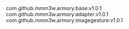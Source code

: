




com.github.mmm3w.armory:base:v1.0.1
com.github.mmm3w.armory:adapter:v1.0.1
com.github.mmm3w.armory:imagegesture:v1.0.1